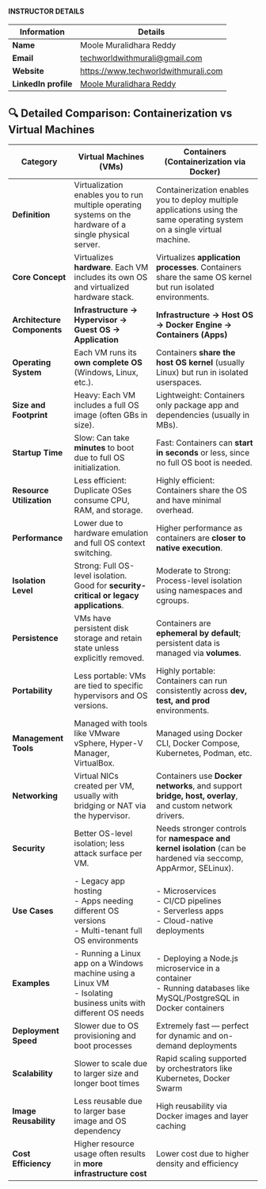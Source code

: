 #### INSTRUCTOR DETAILS

|  Information             | Details                                                                      |
|----------------------    |------------------------------------------------------------------------------|
| **Name**                 | Moole Muralidhara Reddy                                                      |
| **Email**                | techworldwithmurali@gmail.com                                                |
| **Website**              | https://www.techworldwithmurali.com               |
| **LinkedIn profile**     | [Moole Muralidhara Reddy](https://www.linkedin.com/in/moole-muralidhara-reddy) |


## 🔍 Detailed Comparison: Containerization vs Virtual Machines

| **Category**                | **Virtual Machines (VMs)**                                                                                        | **Containers (Containerization via Docker)**                                                                        |
| --------------------------- | ----------------------------------------------------------------------------------------------------------------- | ------------------------------------------------------------------------------------------------------------------- |
| **Definition**              | Virtualization enables you to run multiple operating systems on the hardware of a single physical server. | Containerization enables you to deploy multiple applications using the same operating system on a single virtual machine.      |
| **Core Concept**            | Virtualizes **hardware**. Each VM includes its own OS and virtualized hardware stack.                             | Virtualizes **application processes**. Containers share the same OS kernel but run isolated environments.           |
| **Architecture Components** | **Infrastructure → Hypervisor → Guest OS → Application**                                                          | **Infrastructure → Host OS → Docker Engine → Containers (Apps)**                                                    |
| **Operating System**        | Each VM runs its **own complete OS** (Windows, Linux, etc.).                                                      | Containers **share the host OS kernel** (usually Linux) but run in isolated userspaces.                             |
| **Size and Footprint**      | Heavy: Each VM includes a full OS image (often GBs in size).                                                      | Lightweight: Containers only package app and dependencies (usually in MBs).                                         |
| **Startup Time**            | Slow: Can take **minutes** to boot due to full OS initialization.                                                 | Fast: Containers can **start in seconds** or less, since no full OS boot is needed.                                 |
| **Resource Utilization**    | Less efficient: Duplicate OSes consume CPU, RAM, and storage.                                                     | Highly efficient: Containers share the OS and have minimal overhead.                                                |
| **Performance**             | Lower due to hardware emulation and full OS context switching.                                                    | Higher performance as containers are **closer to native execution**.                                                |
| **Isolation Level**         | Strong: Full OS-level isolation. Good for **security-critical or legacy applications**.                           | Moderate to Strong: Process-level isolation using namespaces and cgroups.                                           |
| **Persistence**             | VMs have persistent disk storage and retain state unless explicitly removed.                                      | Containers are **ephemeral by default**; persistent data is managed via **volumes**.                                |
| **Portability**             | Less portable: VMs are tied to specific hypervisors and OS versions.                                              | Highly portable: Containers can run consistently across **dev, test, and prod** environments.                       |
| **Management Tools**        | Managed with tools like VMware vSphere, Hyper-V Manager, VirtualBox.                                              | Managed using Docker CLI, Docker Compose, Kubernetes, Podman, etc.                                                  |
| **Networking**              | Virtual NICs created per VM, usually with bridging or NAT via the hypervisor.                                     | Containers use **Docker networks**, and support **bridge, host, overlay**, and custom network drivers.              |
| **Security**                | Better OS-level isolation; less attack surface per VM.                                                            | Needs stronger controls for **namespace and kernel isolation** (can be hardened via seccomp, AppArmor, SELinux).    |
| **Use Cases**               | - Legacy app hosting<br>- Apps needing different OS versions<br>- Multi-tenant full OS environments               | - Microservices<br>- CI/CD pipelines<br>- Serverless apps<br>- Cloud-native deployments                             |
| **Examples**                | - Running a Linux app on a Windows machine using a Linux VM<br>- Isolating business units with different OS needs | - Deploying a Node.js microservice in a container<br>- Running databases like MySQL/PostgreSQL in Docker containers |
| **Deployment Speed**        | Slower due to OS provisioning and boot processes                                                                  | Extremely fast — perfect for dynamic and on-demand deployments                                                      |
| **Scalability**             | Slower to scale due to larger size and longer boot times                                                          | Rapid scaling supported by orchestrators like Kubernetes, Docker Swarm                                              |
| **Image Reusability**       | Less reusable due to larger base image and OS dependency                                                          | High reusability via Docker images and layer caching                                                                |
| **Cost Efficiency**         | Higher resource usage often results in **more infrastructure cost**                                               | Lower cost due to higher density and efficiency                                                                     |
